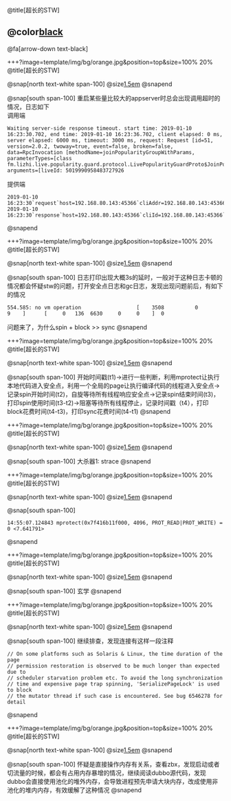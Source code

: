 @title[超长的STW]

## @color[black](超长的STW)

@fa[arrow-down text-black]

+++?image=template/img/bg/orange.jpg&position=top&size=100% 20%
@title[超长的STW]

@snap[north text-white span-100]
@size[1.5em](现象)
@snapend

@snap[south span-100]
重启某些量比较大的appserver时总会出现调用超时的情况，日志如下<br>
调用端
```
Waiting server-side response timeout. start time: 2019-01-10 16:23:30.702, end time: 2019-01-10 16:23:36.702, client elapsed: 0 ms, server elapsed: 6000 ms, timeout: 3000 ms, request: Request [id=51, version=2.0.2, twoway=true, event=false, broken=false, data=RpcInvocation [methodName=joinPopularityGroupWithParams, parameterTypes=[class fm.lizhi.live.popularity.guard.protocol.LivePopularityGuardProto$JoinPopularityGroupParams], arguments=[liveId: 5019990958483727926
```
提供端
```
2019-01-10 16:23:30`request`host=192.168.80.143:45366`cliAddr=192.168.80.143:45366`cliId=0`requestTime=1547108610702`ver=1`seq=51`domain=629`op=203`liveId=5019990958483727926`deviceId=864291037367117`data=400(bytes)
2019-01-10 16:23:30`response`host=192.168.80.143:45366`cliId=192.168.80.143:45366`t=0`ver=1`seq=51`domain=629`op=203`generalRCode=0`rCode=0`liveId=5019990958483727926`deviceId=864291037367117`data=8(bytes)
```
@snapend

+++?image=template/img/bg/orange.jpg&position=top&size=100% 20%
@title[超长的STW]

@snap[north text-white span-100]
@size[1.5em](排查过程)
@snapend

@snap[south span-100]
日志打印出现大概3s的延时，一般对于这种日志卡顿的情况都会怀疑stw的问题，打开安全点日志和gc日志，发现出现问题前后，有如下的情况<br>
```
554.585: no vm operation                  [    3508          0              9    ]      [     0   136  6630     0     0    ]  0
```
问题来了，为什么spin + block >> sync
@snapend

+++?image=template/img/bg/orange.jpg&position=top&size=100% 20%
@title[超长的STW]

@snap[north text-white span-100]
@size[1.5em](排查过程)
@snapend

@snap[south span-100]
开始时间戳(t1)->进行一些判断，利用mprotect让执行本地代码进入安全点，利用一个全局的page让执行编译代码的线程进入安全点->记录spin开始时间(t2)，自旋等待所有线程响应安全点->记录spin结束时间(t3)，打印spin使用时间(t3-t2)->阻塞等待所有线程停止，记录时间戳（t4），打印block花费时间(t4-t3)，打印sync花费时间(t4-t1)
@snapend

+++?image=template/img/bg/orange.jpg&position=top&size=100% 20%
@title[超长的STW]

@snap[north text-white span-100]
@size[1.5em](排查过程)
@snapend

@snap[south span-100]
大杀器1: strace
@snapend

+++?image=template/img/bg/orange.jpg&position=top&size=100% 20%
@title[超长的STW]

@snap[north text-white span-100]
@size[1.5em](排查过程)
@snapend

@snap[south span-100]
```
14:55:07.124843 mprotect(0x7f416b11f000, 4096, PROT_READ|PROT_WRITE) = 0 <7.641791>
```
@snapend

+++?image=template/img/bg/orange.jpg&position=top&size=100% 20%
@title[超长的STW]

@snap[north text-white span-100]
@size[1.5em](排查过程)
@snapend

@snap[south span-100]
玄学
@snapend

+++?image=template/img/bg/orange.jpg&position=top&size=100% 20%
@title[超长的STW]

@snap[north text-white span-100]
@size[1.5em](排查过程)
@snapend

@snap[south span-100]
继续排查，发现连接有这样一段注释
```
// On some platforms such as Solaris & Linux, the time duration of the page
// permission restoration is observed to be much longer than expected  due to
// scheduler starvation problem etc. To avoid the long synchronization
// time and expensive page trap spinning, 'SerializePageLock' is used to block
// the mutator thread if such case is encountered. See bug 6546278 for detail
```
@snapend

+++?image=template/img/bg/orange.jpg&position=top&size=100% 20%
@title[超长的STW]

@snap[north text-white span-100]
@size[1.5em](排查过程)
@snapend

@snap[south span-100]
怀疑是直接操作内存有关系，查看zbx，发现启动或者切流量的时候，都会有占用内存暴增的情况，继续阅读dubbo源代码，发现dubbo会直接使用池化的堆外内存，会导致进程预先申请大块内存，改成使用非池化的堆内内存，有效缓解了这种情况
@snapend

